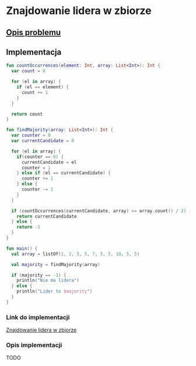 # Znajdowanie lidera w zbiorze

## [Opis problemu](../../../../algorithms/searching/majority.md)

## Implementacja

```kotlin
fun countOccurrences(element: Int, array: List<Int>): Int {
  var count = 0

  for (el in array) {
    if (el == element) {
      count += 1
    }
  }

  return count
}

fun findMajority(array: List<Int>): Int {
  var counter = 0
  var currentCandidate = 0

  for (el in array) {
    if(counter == 0) {
      currentCandidate = el
      counter = 1
    } else if (el == currentCandidate) {
      counter += 1
    } else {
      counter -= 1
    }
  }

  if (countOccurrences(currentCandidate, array) >= array.count() / 2) {
    return currentCandidate
  } else {
    return -1
  }
}

fun main() {
  val array = listOf(1, 2, 5, 5, 7, 5, 5, 10, 5, 5)

  val majority = findMajority(array)

  if (majority == -1) {
    println("Nie ma lidera")
  } else {
    println("Lider to $majority")
  }
}
```

### Link do implementacji

[Znajdowanie lidera w zbiorze](https://ideone.com/btfNVv)

### Opis implementacji

TODO
